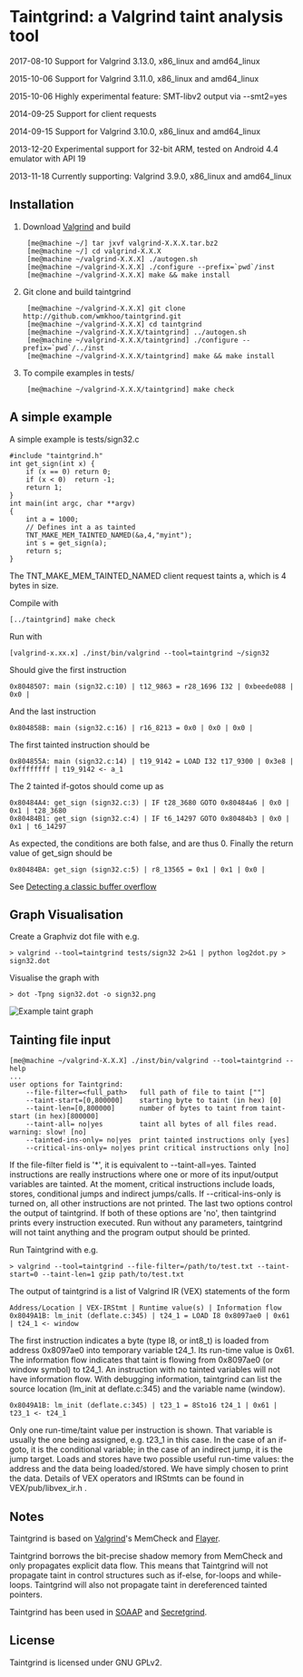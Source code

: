 Taintgrind: a Valgrind taint analysis tool
==========================================

2017-08-10 Support for Valgrind 3.13.0, x86\_linux and amd64\_linux

2015-10-06 Support for Valgrind 3.11.0, x86\_linux and amd64\_linux

2015-10-06 Highly experimental feature: SMT-libv2 output via --smt2=yes

2014-09-25 Support for client requests

2014-09-15 Support for Valgrind 3.10.0, x86\_linux and amd64\_linux

2013-12-20 Experimental support for 32-bit ARM, tested on Android 4.4 emulator with API 19

2013-11-18 Currently supporting: Valgrind 3.9.0, x86\_linux and amd64\_linux



Installation
------------

1. Download [Valgrind](http://valgrind.org) and build


		[me@machine ~/] tar jxvf valgrind-X.X.X.tar.bz2
		[me@machine ~/] cd valgrind-X.X.X
		[me@machine ~/valgrind-X.X.X] ./autogen.sh
		[me@machine ~/valgrind-X.X.X] ./configure --prefix=`pwd`/inst
		[me@machine ~/valgrind-X.X.X] make && make install

2. Git clone and build taintgrind


		[me@machine ~/valgrind-X.X.X] git clone http://github.com/wmkhoo/taintgrind.git
		[me@machine ~/valgrind-X.X.X] cd taintgrind 
		[me@machine ~/valgrind-X.X.X/taintgrind] ../autogen.sh
		[me@machine ~/valgrind-X.X.X/taintgrind] ./configure --prefix=`pwd`/../inst
		[me@machine ~/valgrind-X.X.X/taintgrind] make && make install

3. To compile examples in tests/


		[me@machine ~/valgrind-X.X.X/taintgrind] make check

A simple example
----------------

A simple example is tests/sign32.c

	#include "taintgrind.h"
	int get_sign(int x) {
	    if (x == 0) return 0;
	    if (x < 0)  return -1;
	    return 1;
	}
	int main(int argc, char **argv)
	{
	    int a = 1000;
	    // Defines int a as tainted
	    TNT_MAKE_MEM_TAINTED_NAMED(&a,4,"myint");
	    int s = get_sign(a);
	    return s;
	}

The TNT_MAKE_MEM_TAINTED_NAMED client request taints a, which is 4 bytes in size.

Compile with

	[../taintgrind] make check

Run with

	[valgrind-x.xx.x] ./inst/bin/valgrind --tool=taintgrind ~/sign32

Should give the first instruction

	0x8048507: main (sign32.c:10) | t12_9863 = r28_1696 I32 | 0xbeede088 | 0x0 |

And the last instruction

	0x804858B: main (sign32.c:16) | r16_8213 = 0x0 | 0x0 | 0x0 |

The first tainted instruction should be

	0x804855A: main (sign32.c:14) | t19_9142 = LOAD I32 t17_9300 | 0x3e8 | 0xffffffff | t19_9142 <- a_1

The 2 tainted if-gotos should come up as

	0x80484A4: get_sign (sign32.c:3) | IF t28_3680 GOTO 0x80484a6 | 0x0 | 0x1 | t28_3680
	0x80484B1: get_sign (sign32.c:4) | IF t6_14297 GOTO 0x80484b3 | 0x0 | 0x1 | t6_14297

As expected, the conditions are both false, and are thus 0.
Finally the return value of get\_sign should be

	0x80484BA: get_sign (sign32.c:5) | r8_13565 = 0x1 | 0x1 | 0x0 | 
	
See [Detecting a classic buffer overflow](https://github.com/wmkhoo/taintgrind/wiki/Detecting-a-classic-buffer-overflow)


Graph Visualisation
-------------------

Create a Graphviz dot file with e.g.

	> valgrind --tool=taintgrind tests/sign32 2>&1 | python log2dot.py > sign32.dot

Visualise the graph with

	> dot -Tpng sign32.dot -o sign32.png
![Example taint graph](/images/sign32.png)



Tainting file input
-------------------

	[me@machine ~/valgrind-X.X.X] ./inst/bin/valgrind --tool=taintgrind --help
	...
	user options for Taintgrind:
	    --file-filter=<full_path>   full path of file to taint [""]
	    --taint-start=[0,800000]    starting byte to taint (in hex) [0]
	    --taint-len=[0,800000]      number of bytes to taint from taint-start (in hex)[800000]
	    --taint-all= no|yes         taint all bytes of all files read. warning: slow! [no]
	    --tainted-ins-only= no|yes  print tainted instructions only [yes]
	    --critical-ins-only= no|yes print critical instructions only [no]

If the file-filter field is '\*', it is equivalent to --taint-all=yes.
Tainted instructions are really instructions where one or more of its input/output variables are tainted.
At the moment, critical instructions include loads, stores, conditional jumps and indirect jumps/calls. If --critical-ins-only is turned on, all other instructions are not printed.
The last two options control the output of taintgrind. If both of these options are 'no', then taintgrind prints every instruction executed. 
Run without any parameters, taintgrind will not taint anything and the program output should be printed.

Run Taintgrind with e.g.

	> valgrind --tool=taintgrind --file-filter=/path/to/test.txt --taint-start=0 --taint-len=1 gzip path/to/test.txt

The output of taintgrind is a list of Valgrind IR (VEX) statements of the form

	Address/Location | VEX-IRStmt | Runtime value(s) | Information flow
	0x8049A1B: lm_init (deflate.c:345) | t24_1 = LOAD I8 0x8097ae0 | 0x61 | t24_1 <- window

The first instruction indicates a byte (type I8, or int8\_t) is loaded from address 0x8097ae0 into temporary variable t24\_1. Its run-time value is 0x61. The information flow indicates that taint is flowing from 0x8097ae0 (or window symbol) to t24\_1. An instruction with no tainted variables will not have information flow. With debugging information, taintgrind can list the source location (lm\_init at deflate.c:345) and the variable name (window).

	0x8049A1B: lm_init (deflate.c:345) | t23_1 = 8Sto16 t24_1 | 0x61 | t23_1 <- t24_1

Only one run-time/taint value per instruction is shown. That variable is usually the one being assigned, e.g. t23\_1 in this case. In the case of an if-goto, it is the conditional variable; in the case of an indirect jump, it is the jump target. Loads and stores have two possible useful run-time values: the address and the data being loaded/stored. We have simply chosen to print the data.
Details of VEX operators and IRStmts can be found in VEX/pub/libvex\_ir.h .


Notes
-----

Taintgrind is based on [Valgrind](http://valgrind.org)'s MemCheck and [Flayer](http://code.google.com/p/flayer/).

Taintgrind borrows the bit-precise shadow memory from MemCheck and only propagates explicit data flow. This means that Taintgrind will not propagate taint in control structures such as if-else, for-loops and while-loops. Taintgrind will also not propagate taint in dereferenced tainted pointers.

Taintgrind has been used in [SOAAP](https://github.com/CTSRD-SOAAP/) and [Secretgrind](https://github.com/lmrs2/secretgrind).


License
-------

Taintgrind is licensed under GNU GPLv2.

